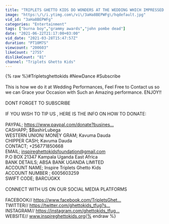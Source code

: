 ```yaml
---
title: "TRIPLETS GHETTO KIDS DO WONDERS AT THE WEDDING WHICH IMPRESSED HON RUTH ACHENG (MINISTER OF HEALTH)"
image: "https:\/\/i.ytimg.com\/vi\/3aHa8BEPWFg\/hqdefault.jpg"
vid_id: "3aHa8BEPWFg"
categories: "Entertainment"
tags: ["burna boy","grammy awards","john pombe dead"]
date: "2021-06-22T21:17:00+03:00"
vid_date: "2021-03-28T15:47:57Z"
duration: "PT10M7S"
viewcount: "200603"
likeCount: "2755"
dislikeCount: "81"
channel: "Triplets Ghetto Kids"
---
```

{% raw %}#Tripletsghettokids #NewDance #Subscribe<br /><br />This is how we do it at  Wedding Performances, Feel Free to Contact us so we can Grace your Occasion with  Such an Amazing performance. ENJOY!!<br /><br />DONT FORGET TO SUBSCRIBE <br /><br />IF YOU WISH TO TIP US , HERE IS THE INFO ON HOW TO DONATE:<br /><br />PAYPAL; <a rel="nofollow" target="blank" href="https://www.paypal.com/donate?busines...​">https://www.paypal.com/donate?busines...​</a><br />CASHAPP;  $BashirLubega<br />WESTERN UNION/ MONEY GRAM;  Kavuma Dauda<br />CHIPPER CASH;  Kavuma Dauda<br />CONTACT; +256771850668<br />EMAIL; inspireghettokidsfoundation@gmail.com<br />P.O BOX 21347 Kampala Uganda East Africa<br />BANK DETAILS; ABSA BANK UGANDA LIMITED<br />ACCOUNT NAME; Inspire Triplets Ghetto Kids<br />ACCOUNT NUMBER ; 6005603259<br />SWIFT CODE; BARCUGKX<br /> <br /> CONNECT WITH US ON OUR SOCIAL MEDIA PLATFORMS<br /><br />FACEBOOK// <a rel="nofollow" target="blank" href="https://www.facebook.com/TripletsGhet...​">https://www.facebook.com/TripletsGhet...​</a><br />TWITTER// <a rel="nofollow" target="blank" href="https://twitter.com/ghettokids_tfug?s...​">https://twitter.com/ghettokids_tfug?s...​</a><br />INSTAGRAM// <a rel="nofollow" target="blank" href="https://instagram.com/ghettokids_tfug...​">https://instagram.com/ghettokids_tfug...​</a><br />WEBSITE// www.inspireghettokids.org{% endraw %}
